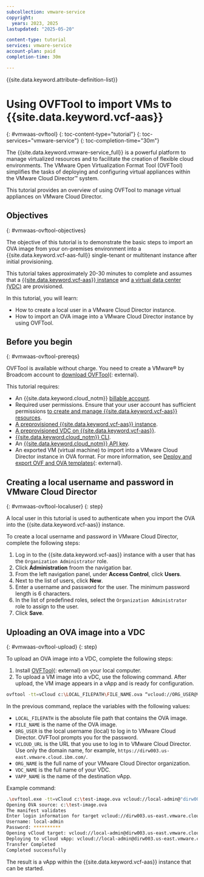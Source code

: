 ```yaml
---
subcollection: vmware-service
copyright:
  years: 2023, 2025
lastupdated: "2025-05-20"

content-type: tutorial
services: vmware-service
account-plan: paid
completion-time: 30m

---
```

{{site.data.keyword.attribute-definition-list}}

# Using OVFTool to import VMs to {{site.data.keyword.vcf-aas}}
{: #vmwaas-ovftool}
{: toc-content-type="tutorial"}
{: toc-services="vmware-service"}
{: toc-completion-time="30m"}

The {{site.data.keyword.vmware-service_full}} is a powerful platform to manage virtualized resources and to facilitate the creation of flexible cloud environments. The VMware Open Virtualization Format Tool (OVFTool) simplifies the tasks of deploying and configuring virtual appliances within the VMware Cloud Director™ system.

This tutorial provides an overview of using OVFTool to manage virtual appliances on VMware Cloud Director.

## Objectives
{: #vmwaas-ovftool-objectives}

The objective of this tutorial is to demonstrate the basic steps to import an OVA image from your on-premises environment into a {{site.data.keyword.vcf-aas-full}} single-tenant or multitenant instance after initial provisioning.

This tutorial takes approximately 20-30 minutes to complete and assumes that a [{{site.data.keyword.vcf-aas}} instance](/docs/vmwaresolutions?topic=vmwaresolutions-tenant-ordering) and [a virtual data center (VDC)](/docs/vmwaresolutions?topic=vmwaresolutions-vdc-adding) are provisioned.

In this tutorial, you will learn:

* How to create a local user in a VMware Cloud Director instance.
* How to import an OVA image into a VMware Cloud Director instance by using OVFTool.

## Before you begin
{: #vmwaas-ovftool-prereqs}

OVFTool is available without charge. You need to create a VMware® by Broadcom account to [download OVFTool](https://developer.broadcom.com/tools/open-virtualization-format-ovf-tool/latest){: external}.

This tutorial requires:

* An {{site.data.keyword.cloud_notm}} [billable account](/docs/account?topic=account-accounts).
* Required user permissions. Ensure that your user account has sufficient permissions [to create and manage {{site.data.keyword.vcf-aas}} resources](/docs/vmware-service?topic=vmware-service-getting-started).
* [A preprovisioned {{site.data.keyword.vcf-aas}} instance](/docs/vmwaresolutions?topic=vmwaresolutions-tenant-ordering).
* [A preprovisioned VDC on {{site.data.keyword.vcf-aas}}](/docs/vmwaresolutions?topic=vmwaresolutions-vdc-adding).
* [{{site.data.keyword.cloud_notm}} CLI](/docs/cli?topic=cli-getting-started).
* An [{{site.data.keyword.cloud_notm}} API key](/docs/account?topic=account-userapikey&interface=ui).
* An exported VM (virtual machine) to import into a VMware Cloud Director instance in OVA format. For more information, see [Deploy and export OVF and OVA templates](https://techdocs.broadcom.com/us/en/vmware-cis/vsphere/vsphere/8-0/vsphere-virtual-machine-administration-guide-8-0/deploying-ovf-templatesvsphere-vm-admin.html){: external}.

## Creating a local username and password in VMware Cloud Director
{: #vmwaas-ovftool-localuser}
{: step}

A local user in this tutorial is used to authenticate when you import the OVA into the {{site.data.keyword.vcf-aas}} instance.

To create a local username and password in VMware Cloud Director, complete the following steps:

1. Log in to the {{site.data.keyword.vcf-aas}} instance with a user that has the `Organization Administrator` role.
2. Click **Administration** froom the navigation bar.
3. From the left navigation panel, under **Access Control**, click **Users**.
4. Next to the list of users, click **New**.
5. Enter a username and password for the user. The minimum password length is 6 characters.
6. In the list of predefined roles, select the `Organization Administrator` role to assign to the user.
7. Click **Save**.

## Uploading an OVA image into a VDC
{: #vmwaas-ovftool-upload}
{: step}

To upload an OVA image into a VDC, complete the following steps:

1. Install [OVFTool](https://developer.broadcom.com/tools/open-virtualization-format-ovf-tool/latest){: external} on your local computer.
2. To upload a VM image into a vDC, use the following command. After upload, the VM image appears in a vApp and is ready for configuration.

```bash
ovftool -tt=vCloud c:\LOCAL_FILEPATH\FILE_NAME.ova “vcloud://ORG_USER@VCLOUD_URL/cloud?org=ORG_NAME&vdc=VDC_NAME&vapp=VAPP_NAME”
```

In the previous command, replace the variables with the following values:

* ``LOCAL_FILEPATH`` is the absolute file path that contains the OVA image.
* ``FILE_NAME`` is the name of the OVA image.
* ``ORG_USER`` is the local username (local) to log in to VMware Cloud Director. OVFTool prompts you for the password.
* ``VCLOUD_URL`` is the URL that you use to log in to VMware Cloud Director. Use only the domain name, for example, `https://dirw003.us-east.vmware.cloud.ibm.com/`.
* ``ORG_NAME`` is the full name of your VMware Cloud Director organization.
* ``VDC_NAME`` is the full name of your VDC.
* ``VAPP_NAME`` is the name of the destination vApp.

Example command:

```bash
.\ovftool.exe -tt=vCloud c:\test-image.ova vcloud://local-admin@"dirw003.us-east.vmware.cloud.ibm.com/cloud?org=xxxxxa&vdc=yyyyyo&vapp=demoApp"
Opening OVA source: c:\test-image.ova
The manifest validates
Enter login information for target vcloud://dirw003.us-east.vmware.cloud.ibm.com/xxxxxx
Username: local-admin
Password: **********
Opening vCloud target: vcloud://local-admin@dirw003.us-east.vmware.cloud.ibm.com:443/cloud
Deploying to vCloud vApp: vcloud://local-admin@dirw003.us-east.vmware.cloud.ibm.com:443/cloud
Transfer Completed
Completed successfully
```
The result is a vApp within the {{site.data.keyword.vcf-aas}} instance that can be started.
